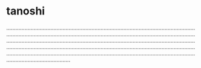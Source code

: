 # tanoshi

......................................................................................................................................................................................................................................................................................................................................................................................................................................................................................................................................................................................................................................................................................